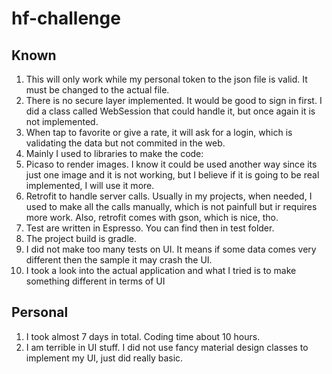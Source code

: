 # hf-challenge

## Known

1. This will only work while my personal token to the json file is valid. It must be changed to the actual file. 
1. There is no secure layer implemented. It would be good to sign in first. I did a class called WebSession that could handle it, but once again it is not implemented.
1. When tap to favorite or give a rate, it will ask for a login, which is validating the data but not commited in the web.
1. Mainly I used to libraries to make the code:
  1. Picaso to render images. I know it could be used another way since its just one image and it is not working, but I believe if it is going to be real implemented, I will use it more.
  1. Retrofit to handle server calls. Usually in my projects, when needed, I used to make all the calls manually, which is not painfull but ir requires more work. Also, retrofit comes with gson, which is nice, tho.
1. Test are written in Espresso. You can find then in test folder.
1. The project build is gradle.
1. I did not make too many tests on UI. It means if some data comes very different then the sample it may crash the UI.
1. I took a look into the actual application and what I tried is to make something different in terms of UI

## Personal

1. I took almost 7 days in total. Coding time about 10 hours.
1. I am terrible in UI stuff. I did not use fancy material design classes to implement my UI, just did really basic.

